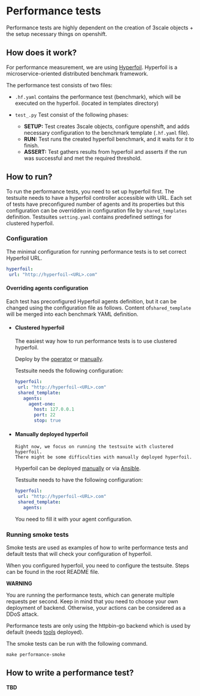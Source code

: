 # Performance tests

Performance tests are highly dependent on the creation of 3scale objects + the setup necessary things on openshift.


## How does it work?
For performance measurement, we are using [Hyperfoil](https://hyperfoil.io/). 
Hyperfoil is a microservice-oriented distributed benchmark framework.

The performance test consists of two files:

* `.hf.yaml` contains the performance test (benchmark), which will be executed on the hyperfoil. (located in templates directory)

* `test_.py` Test consist of the following phases:
    * **SETUP:** Test creates 3scale objects, configure openshift, and adds necessary configuration to the benchmark template (`.hf.yaml` file).
    * **RUN:** Test runs the created hyperfoil benchmark, and it waits for it to finish.
    * **ASSERT:** Test gathers results from hyperfoil and asserts if the run was successful and met the required threshold.
 
 
## How to run?
To run the performance tests, you need to set up hyperfoil first.
The testsuite needs to have a hyperfoil controller accessible with URL. Each set of tests have preconfigured number of agents and its properties but this configuration can be overridden in configuration file by `shared_templates` definition.
Testsuites `setting.yaml` contains predefined settings for clustered hyperfoil.

### Configuration

The minimal configuration for running performance tests is to set correct Hyperfoil URL.

 ```yaml
hyperfoil:
  url: "http://hyperfoil-<URL>.com"
```

#### Overriding agents configuration
Each test has preconfigured Hyperfoil agents definition, but it can be changed using the configuration file as follows.
Content of`shared_template` will be merged into each benchmark YAML definition.

* #### **Clustered hyperfoil**
     The easiest way how to run performance tests is to use clustered hyperfoil.
     
     Deploy by the [operator](https://hyperfoil.io/userguide/installation/k8s.html) or
     [manually](https://hyperfoil.io/userguide/installation/k8s_manual.html).
     
     Testsuite needs the following configuration:
     
     ```yaml
    hyperfoil:
      url: "http://hyperfoil-<URL>.com"
      shared_template:
        agents:
          agent-one:
            host: 127.0.0.1
            port: 22
            stop: true
    ```

* #### **Manually deployed hyperfoil**
      Right now, we focus on running the testsuite with clustered hyperfoil. 
      There might be some difficulties with manually deployed hyperfoil.

    Hyperfoil can be deployed [manually](https://hyperfoil.io/userguide/installation/start_manual.html)
    or via [Ansible](https://hyperfoil.io/userguide/installation/ansible.html).

    Testsuite needs to have the following configuration:
     ```yaml
    hyperfoil:
      url: "http://hyperfoil-<URL>.com"
      shared_template:
        agents: 
    ```
    You need to fill it with your agent configuration.

### Running smoke tests
Smoke tests are used as examples of how to write performance tests and default tests that will check your configuration of hyperfoil.

When you configured hyperfoil, you need to configure the testsuite. Steps can be found in the root README file.

**WARNING**

You are running the performance tests, which can generate multiple requests per second.
Keep in mind that you need to choose your own deployment of backend. Otherwise, your actions can be considered as a DDoS attack.

Performance tests are only using the httpbin-go backend which is used by default (needs [tools](https://github.com/3scale-qe/tools) deployed).

The smoke tests can be run with the following command.
```shell script
make performance-smoke
```


## How to write a performance test?
**TBD**